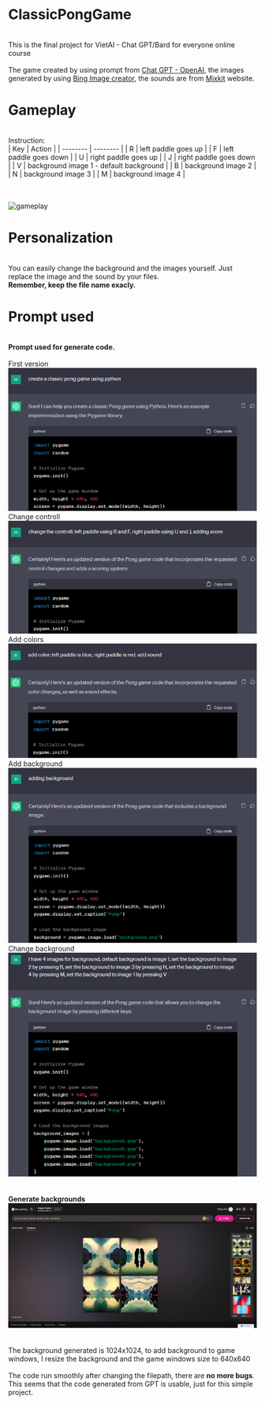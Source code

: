 # ClassicPongGame
 
<br>This is the final project for VietAI - Chat GPT/Bard for everyone online course</br>
<br>The game created by using prompt from [Chat GPT - OpenAI](https://openai.com/chatgpt), the images generated by using [Bing Image creator](https://www.bing.com/images/create?FORM=GENILP), the sounds are from [Mixkit](https://mixkit.co/) website.</br>

# Gameplay
<br>Instruction:</br>
| Key | Action |
| -------- | -------- |
| R   | left paddle goes up   |
| F   | left paddle goes down  |
| U   | right paddle goes up   |
| J   | right paddle goes down   |
| V   | background image 1 - default background  |
| B  | background image 2  |
| N  | background image 3  |
| M  | background image 4  |


<br></br>
![gameplay](https://github.com/jayllfpt/ClassicPongGame/blob/main/demo.gif)

# Personalization
<br>You can easily change the background and the images yourself. Just replace the image and the sound by your files. </br>
**Remember, keep the file name exacly.** 

# Prompt used
<br> **Prompt used for generate code.**</br>
<br> First version</br>
![first version](https://github.com/jayllfpt/ClassicPongGame/blob/main/Prompt/code%20generate%20(1).png)
<br> Change controll</br>
![change controll](https://github.com/jayllfpt/ClassicPongGame/blob/main/Prompt/code%20generate%20(2).png)
<br> Add colors</br>
![add colors](https://github.com/jayllfpt/ClassicPongGame/blob/main/Prompt/code%20generate%20(3).png)
<br> Add background</br>
![add colors](https://github.com/jayllfpt/ClassicPongGame/blob/main/Prompt/code%20generate%20(4).png)
<br> Change background</br>
![change background](https://github.com/jayllfpt/ClassicPongGame/blob/main/Prompt/code%20generate%20(5).png)
<br></br>
<br> **Generate backgrounds**</br>
![generate background](https://github.com/jayllfpt/ClassicPongGame/blob/main/Prompt/background%20generate%20(1).jpeg)
<br></br>
<br> The background generated is 1024x1024, to add background to game windows, I resize the background and the game windows size to 640x640</br>
<br> The code run smoothly after changing the filepath, there are **no more bugs**. This seems that the code generated from GPT is usable, just for this simple project.</br>
